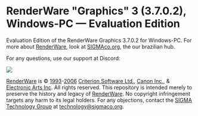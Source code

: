 # RenderWare "Graphics" 3 (3.7.0.2), Windows-PC — Evaluation Edition
Evaluation Edition of the RenderWare Graphics 3.7.0.2 for Windows-PC.
For more about [RenderWare](https://sigmaco.org/?s=renderware&bp_search=1&view=content), look at [SIGMAco.org](https://sigmaco.org), the our brazilian hub.

For any questions, use our support at Discord:

[![](https://discordapp.com/api/guilds/349379672351571969/embed.png?style=banner1)](https://discord.gg/vUnjgYD?SIGMA_Technology_Group)

[RenderWare](https://sigmaco.org/?s=renderware&bp_search=1&view=content) is © [1993](https://sigmaco.org/p/tag/1993)-[2006](https://sigmaco.org/p/tag/2006) [Criterion Software Ltd.](https://sigmaco.org/p/tag/criterion-software), [Canon Inc.](https://sigmaco.org/p/tag/canon), & [Electronic Arts Inc](https://sigmaco.org/p/tag/ea-games). All rights reserved.
This repository is intended merely to preserve the history and legacy of [RenderWare](https://sigmaco.org/?s=renderware&bp_search=1&view=content). No copyright infringement targets any harm to its legal holders. For any objections, contact the [SIGMA Technology Group](https://sigmaco.org/g/technology) at [technology@sigmaco.org](mailto:technology@sigmaco.org).
